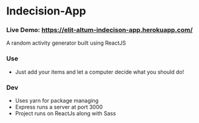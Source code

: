 # Indecision-App

### Live Demo: https://elit-altum-indecison-app.herokuapp.com/
A random activity generator built using ReactJS

### Use
- Just add your items and let a computer decide what you should do!



### Dev
- Uses yarn for package managing
- Express runs a server at port 3000
- Project runs on ReactJs along with Sass
